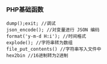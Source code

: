 ### PHP基础函数

	dump();exit; //调试
	json_encode(); //对变量进行 JSON 编码
	format('y-m-d H:i'); //时间格式
	explode(); //字符串转为数组
	file_put_contents() //字符串写入文件中
	hex2bin //16进制转为2进制